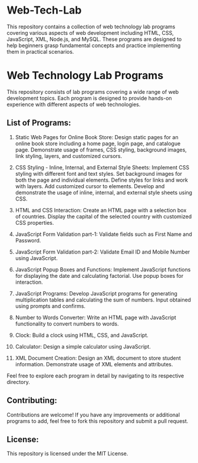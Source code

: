 # Web-Tech-Lab
This repository contains a collection of web technology lab programs covering various aspects of web development including HTML, CSS, JavaScript, XML, Node.js, and MySQL. These programs are designed to help beginners grasp fundamental concepts and practice implementing them in practical scenarios.

# Web Technology Lab Programs
This repository consists of lab programs covering a wide range of web development topics. Each program is designed to provide hands-on experience with different aspects of web technologies.

## List of Programs:
1. Static Web Pages for Online Book Store:
Design static pages for an online book store including a home page, login page, and catalogue page.
Demonstrate usage of frames, CSS styling, background images, link styling, layers, and customized cursors.

2. CSS Styling - Inline, Internal, and External Style Sheets:
Implement CSS styling with different font and text styles.
Set background images for both the page and individual elements.
Define styles for links and work with layers.
Add customized cursor to elements.
Develop and demonstrate the usage of inline, internal, and external style sheets using CSS.

3. HTML and CSS Interaction:
Create an HTML page with a selection box of countries.
Display the capital of the selected country with customized CSS properties.

4. JavaScript Form Validation part-1:
Validate fields such as First Name and Password.

5. JavaScript Form Validation part-2:
Validate Email ID and Mobile Number using JavaScript.

6. JavaScript Popup Boxes and Functions:
Implement JavaScript functions for displaying the date and calculating factorial.
Use popup boxes for interaction.

7. JavaScript Programs:
Develop JavaScript programs for generating multiplication tables and calculating the sum of numbers.
Input obtained using prompts and confirms.

8. Number to Words Converter:
Write an HTML page with JavaScript functionality to convert numbers to words.

9. Clock:
Build a clock using HTML, CSS, and JavaScript.

10. Calculator:
Design a simple calculator using JavaScript.

11. XML Document Creation:
Design an XML document to store student information.
Demonstrate usage of XML elements and attributes.

Feel free to explore each program in detail by navigating to its respective directory.

## Contributing:
Contributions are welcome! If you have any improvements or additional programs to add, feel free to fork this repository and submit a pull request.

## License:
This repository is licensed under the MIT License.
